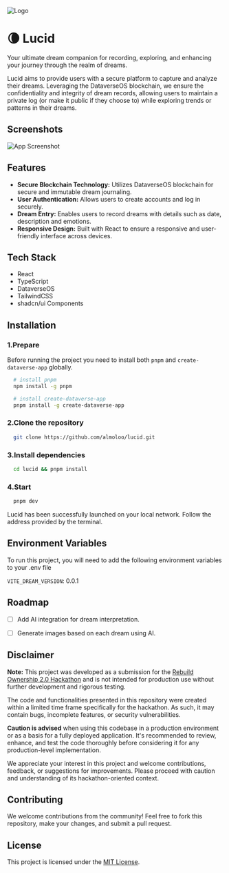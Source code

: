 ![Logo](https://dev-to-uploads.s3.amazonaws.com/uploads/articles/th5xamgrr6se0x5ro4g6.png)

# :waning_crescent_moon: Lucid

Your ultimate dream companion for recording, exploring, and enhancing your journey through the realm of dreams.

Lucid aims to provide users with a secure platform to capture and analyze their dreams. Leveraging the DataverseOS blockchain, we ensure the confidentiality and integrity of dream records, allowing users to maintain a private log (or make it public if they choose to) while exploring trends or patterns in their dreams.

## Screenshots

![App Screenshot](https://via.placeholder.com/468x300?text=App+Screenshot+Here)

## Features

- **Secure Blockchain Technology:** Utilizes DataverseOS blockchain for secure and immutable dream journaling.
- **User Authentication:** Allows users to create accounts and log in securely.
- **Dream Entry:** Enables users to record dreams with details such as date, description and emotions.
- **Responsive Design:** Built with React to ensure a responsive and user-friendly interface across devices.

## Tech Stack

- React
- TypeScript
- DataverseOS
- TailwindCSS
- shadcn/ui Components

## Installation

### 1.Prepare

Before running the project you need to install both `pnpm` and `create-dataverse-app` globally.

```bash
  # install pnpm
  npm install -g pnpm

  # install create-dataverse-app
  pnpm install -g create-dataverse-app
```

### 2.Clone the repository

```bash
  git clone https://github.com/almoloo/lucid.git
```

### 3.Install dependencies

```bash
  cd lucid && pnpm install
```

### 4.Start

```bash
  pnpm dev
```

Lucid has been successfully launched on your local network. Follow the address provided by the terminal.

## Environment Variables

To run this project, you will need to add the following environment variables to your .env file

`VITE_DREAM_VERSION`: 0.0.1

## Roadmap

- [ ] Add AI integration for dream interpretation.

- [ ] Generate images based on each dream using AI.

## Disclaimer

**Note:** This project was developed as a submission for the [Rebuild Ownership 2.0 Hackathon](https://dorahacks.io/hackathon/rebuild-ownership-2/detail) and is not intended for production use without further development and rigorous testing.

The code and functionalities presented in this repository were created within a limited time frame specifically for the hackathon. As such, it may contain bugs, incomplete features, or security vulnerabilities.

**Caution is advised** when using this codebase in a production environment or as a basis for a fully deployed application. It's recommended to review, enhance, and test the code thoroughly before considering it for any production-level implementation.

We appreciate your interest in this project and welcome contributions, feedback, or suggestions for improvements. Please proceed with caution and understanding of its hackathon-oriented context.

## Contributing

We welcome contributions from the community! Feel free to fork this repository, make your changes, and submit a pull request.

## License

This project is licensed under the [MIT License](https://choosealicense.com/licenses/mit/).
